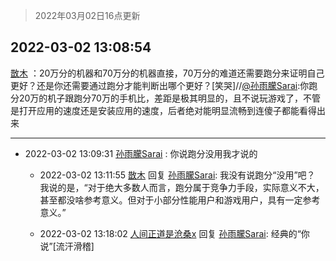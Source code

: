 > 2022年03月02日16点更新
<link rel="stylesheet" href="https://cdn.jsdelivr.net/gh/taotie6/sampleJSON@main/css/photo_show.css">
<meta name="referrer" content="no-referrer" />


 ## 2022-03-02 13:08:54 

 [㪚木](https://www.coolapk.com/feed/33935235?shareKey=MGU5ZjVhOTFmZDUzNjIxZjA5MmU~) ：20万分的机器和70万分的机器直接，70万分的难道还需要跑分来证明自己更好？还是你还需要通过跑分才能判断出哪个更好？[笑哭]//<a class="feed-link-uname" href="/u/孙雨朦Sarai">@孙雨朦Sarai</a>:你跑分20万的机子跟跑分70万的手机比，差距是极其明显的，且不说玩游戏了，不管是打开应用的速度还是安装应用的速度<!--break-->，后者绝对能明显流畅到连傻子都能看得出来 

<div class="album">
</div>

 ------- 

- 2022-03-02 13:09:31 [孙雨朦Sarai](uid=3368237) : 你说跑分没用我才说的 

    - 2022-03-02 13:11:55 [㪚木](uid=1081091) 回复 [孙雨朦Sarai](uid=3368237): 我没有说跑分“没用”吧？
我说的是，“对于绝大多数人而言，跑分属于竞争力手段，实际意义不大，甚至都没啥参考意义。但对于小部分性能用户和游戏用户，具有一定参考意义。” 

    - 2022-03-02 13:18:02 [人间正道是沧桑x](uid=2668879) 回复 [孙雨朦Sarai](uid=3368237): 经典的“你说”[流汗滑稽] 

